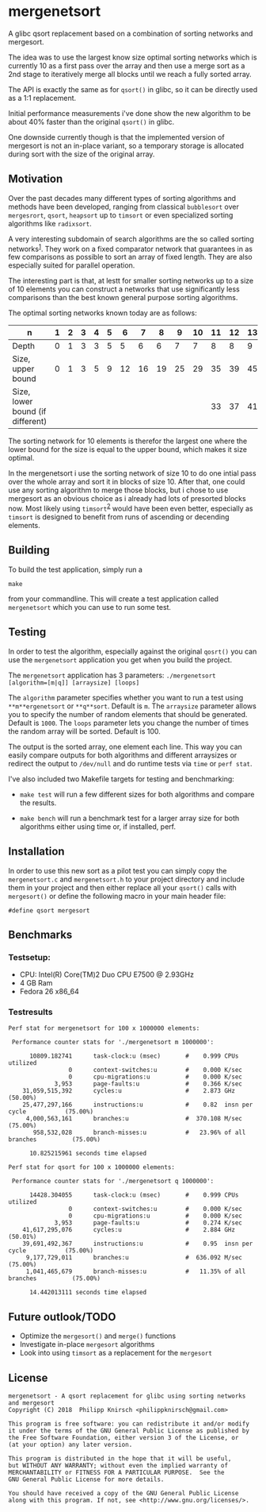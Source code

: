 # mergenetsort
A glibc qsort replacement based on a combination of sorting networks and mergesort.

The idea was to use the largest know size optimal sorting networks which is currently 10 as a
first pass over the array and then use a merge sort as a 2nd stage to iteratively merge all blocks
until we reach a fully sorted array.

The API is exactly the same as for `qsort()` in glibc, so it can be directly used as a 1:1
replacement.

Initial performance measurements i've done show the new algorithm to be about 40% faster than
the original `qsort()` in glibc.

One downside currently though is that the implemented version of mergesort is not an in-place
variant, so a temporary storage is allocated during sort with the size of the original array.

## Motivation
Over the past decades many different types of sorting algorithms and methods have been developed,
ranging from classical `bubblesort` over `mergesrort`, `qsort`, `heapsort` up to `timsort` or even
specialized sorting algorithms like `radixsort`.

A very interesting subdomain of search algorithms are the so called sorting networks<sup>[1]</sup>.
They work on a fixed comparator network that guarantees in as few comparisons as possible to sort
an array of fixed length. They are also especially suited for parallel operation.

The interesting part is that, at lestt for smaller sorting networks up to a size of 10 elements
you can construct a networks that use significantly less comparisons than the best known general
purpose sorting algorithms.

The optimal sorting networks known today are as follows:

|n 	|1 	|2 	|3 	|4 	|5 	|6 	|7 	|8 	|9 	|10 	|11 	|12 	|13 	|14 	|15 	|16 	|17     |
|-------|-------|-------|-------|-------|-------|-------|-------|-------|-------|-------|-------|-------|-------|-------|-------|-------|-------|
|Depth 	|0 	|1 	|3 	|3 	|5 	|5 	|6 	|6 	|7 	|7 	|8 	|8 	|9 	|9 	|9 	|9 	|10     |
|Size, upper bound 	|0 	|1 	|3 	|5 	|9 	|12 	|16 	|19 	|25 	|29 	|35 	|39 	|45 	|51 	|56 	|60 	|71    |
|Size, lower bound (if different)	| | | | | | | | | |     |33 	|37 	|41 	|45 	|49 	|53 	|58    |

The sorting network for 10 elements is therefor the largest one where the lower bound for the size
is equal to the upper bound, which makes it size optimal.

In the mergenetsort i use the sorting network of size 10 to do one intial pass over the whole
array and sort it in blocks of size 10. After that, one could use any sorting algorithm to merge
those blocks, but i chose to use mergesort as an obvious choice as i already had lots of presorted
blocks now. Most likely using `timsort`<sup>[2]</sup> would have been even better, especially as
`timsort` is designed to benefit from runs of ascending or decending elements.

## Building
To build the test application, simply run a

`make`

from your commandline. This will create a test application called `mergenetsort` which you can
use to run some test.

## Testing
In order to test the algorithm, especially against the original `qosrt()` you can use the
`mergenetsort` application you get when you build the project.

The `mergenetsort` application has 3 parameters: `./mergenetsort [algorithm=[m|q]] [arraysize] [loops]`

The `algorithm` parameter specifies whether you want to run a test using `**m**ergenetsort` or
`**q**sort`. Default is `m`.
The `arraysize` parameter allows you to specify the number of random elements that should be
generated. Default is `1000`.
The `loops` parameter lets you change the number of times the random array will be sorted.
Default is 100.

The output is the sorted array, one element each line. This way you can easily compare outputs for
both algorithms and different arraysizes or redirect the output to `/dev/null` and do runtime
tests via `time` or `perf stat`.

I've also included two Makefile targets for testing and benchmarking:

- `make test` will run a few different sizes for both algorithms and compare the results.

- `make bench` will run a benchmark test for a larger array size for both algorithms either using
time or, if installed, perf.

## Installation
In order to use this new sort as a pilot test you can simply copy the `mergenetsort.c` and
`mergenetsort.h` to your project directory and include them in your project and then either
replace all your `qsort()` calls with `mergesort()` or define the following macro in your
main header file:

`#define qsort mergesort`

## Benchmarks
### Testsetup:
- CPU: Intel(R) Core(TM)2 Duo CPU     E7500  @ 2.93GHz
- 4 GB Ram
- Fedora 26 x86_64

### Testresults
```
Perf stat for mergenetsort for 100 x 1000000 elements:

 Performance counter stats for './mergenetsort m 1000000':

      10809.182741      task-clock:u (msec)       #    0.999 CPUs utilized
                 0      context-switches:u        #    0.000 K/sec
                 0      cpu-migrations:u          #    0.000 K/sec
             3,953      page-faults:u             #    0.366 K/sec
    31,059,515,392      cycles:u                  #    2.873 GHz                      (50.00%)
    25,477,297,166      instructions:u            #    0.82  insn per cycle           (75.00%)
     4,000,563,161      branches:u                #  370.108 M/sec                    (75.00%)
       958,532,028      branch-misses:u           #   23.96% of all branches          (75.00%)

      10.825215961 seconds time elapsed

Perf stat for qsort for 100 x 1000000 elements:

 Performance counter stats for './mergenetsort q 1000000':

      14428.304055      task-clock:u (msec)       #    0.999 CPUs utilized
                 0      context-switches:u        #    0.000 K/sec
                 0      cpu-migrations:u          #    0.000 K/sec
             3,953      page-faults:u             #    0.274 K/sec
    41,617,295,076      cycles:u                  #    2.884 GHz                      (50.01%)
    39,691,492,367      instructions:u            #    0.95  insn per cycle           (75.00%)
     9,177,729,011      branches:u                #  636.092 M/sec                    (75.00%)
     1,041,465,679      branch-misses:u           #   11.35% of all branches          (75.00%)

      14.442013111 seconds time elapsed
```

## Future outlook/TODO
- Optimize the `mergesort()` and `merge()` functions
- Investigate in-place `mergesort` algorithms
- Look into using `timsort` as a replacement for the `mergesort`

## License

    mergenetsort - A qsort replacement for glibc using sorting networks and mergesort
    Copyright (C) 2018  Philipp Knirsch <philippknirsch@gmail.com>

    This program is free software: you can redistribute it and/or modify
    it under the terms of the GNU General Public License as published by
    the Free Software Foundation, either version 3 of the License, or
    (at your option) any later version.

    This program is distributed in the hope that it will be useful,
    but WITHOUT ANY WARRANTY; without even the implied warranty of
    MERCHANTABILITY or FITNESS FOR A PARTICULAR PURPOSE.  See the
    GNU General Public License for more details.

    You should have received a copy of the GNU General Public License
    along with this program. If not, see <http://www.gnu.org/licenses/>.


[1]: https://en.wikipedia.org/wiki/Sorting_network
[2]: https://en.wikipedia.org/wiki/Timsort

